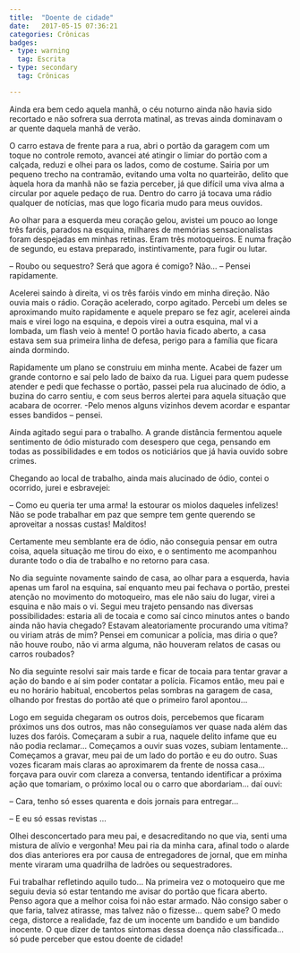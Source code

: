 ```yaml
---
title:  "Doente de cidade"
date:   2017-05-15 07:36:21
categories: Crônicas
badges:
- type: warning
  tag: Escrita
- type: secondary
  tag: Crônicas

---
```


Ainda era bem cedo aquela manhã, o céu noturno ainda não havia sido recortado e não sofrera sua derrota matinal, as trevas ainda dominavam o ar quente daquela manhã de verão.

<!--more-->

O carro estava de frente para a rua, abri o portão da garagem com um toque no controle remoto, avancei até atingir o limiar do portão com a calçada, reduzi e olhei para os lados, como de costume. Sairia por um pequeno trecho na contramão, evitando uma volta no quarteirão, delito que àquela hora da manhã não se fazia perceber, já que difícil uma viva alma a circular por aquele pedaço de rua. Dentro do carro já tocava uma rádio qualquer de notícias, mas que logo ficaria mudo para meus ouvidos.

Ao olhar para a esquerda meu coração gelou, avistei um pouco ao longe três faróis, parados na esquina, milhares de memórias sensacionalistas foram despejadas em minhas retinas. Eram três motoqueiros. E numa fração de segundo, eu estava preparado, instintivamente,  para fugir ou lutar.

– Roubo ou sequestro? Será que agora é comigo? Não… – Pensei rapidamente.

Acelerei saindo à direita, vi os três faróis vindo em minha direção. Não ouvia mais o rádio. Coração acelerado, corpo agitado. Percebi um deles se aproximando muito rapidamente e aquele preparo se fez agir, acelerei ainda mais e virei logo na esquina, e depois virei a outra esquina, mal vi a lombada, um flash veio à mente! O portão havia ficado aberto, a casa estava sem sua primeira linha de defesa, perigo para a família que ficara ainda dormindo.

Rapidamente um plano se construiu em minha mente. Acabei de fazer um grande contorno e saí pelo lado de baixo da rua. Liguei para quem pudesse atender e pedi que fechasse o portão, passei pela rua alucinado de ódio, a buzina do carro sentiu, e com seus berros alertei para aquela situação que acabara de ocorrer. -Pelo menos alguns vizinhos devem acordar e espantar esses bandidos – pensei.

Ainda agitado segui para o trabalho. A grande distância fermentou aquele sentimento de ódio misturado com desespero que cega, pensando em todas as possibilidades e em todos os noticiários que já havia ouvido sobre crimes.

Chegando ao local de trabalho, ainda mais alucinado de ódio, contei o ocorrido, jurei e esbravejei:

– Como eu queria ter uma arma! Ia estourar os miolos daqueles infelizes! Não se pode trabalhar em paz que sempre tem gente querendo se aproveitar a nossas custas! Malditos!

Certamente meu semblante era de ódio, não conseguia pensar em outra coisa, aquela situação me tirou do eixo, e o sentimento me acompanhou durante todo o dia de trabalho e no retorno para casa.

No dia seguinte novamente saindo de casa, ao olhar para a esquerda, havia apenas um farol na esquina, saí enquanto meu pai fechava o portão, prestei atenção no movimento do motoqueiro, mas ele não saiu do lugar, virei a esquina e não mais o vi. Segui meu trajeto pensando nas diversas possibilidades: estaria ali de tocaia e como saí cinco minutos antes o bando ainda não havia chegado? Estavam aleatoriamente procurando uma vítima? ou viriam atrás de mim? Pensei em comunicar a polícia, mas diria o que? não houve roubo, não vi arma alguma, não houveram relatos de casas ou carros roubados?

No dia seguinte resolvi sair mais tarde e ficar de tocaia para tentar gravar a ação do bando e aí sim poder contatar a polícia. Ficamos então, meu pai e eu no horário habitual, encobertos pelas sombras na garagem de casa, olhando por frestas do portão até que o primeiro farol apontou…

Logo em seguida chegaram os outros dois, percebemos que ficaram próximos uns dos outros, mas não conseguíamos ver quase nada além das luzes dos faróis. Começaram a subir a rua, naquele delito infame que eu não podia reclamar… Começamos a ouvir suas vozes, subiam lentamente… Começamos a gravar, meu pai de um lado do portão e eu do outro. Suas vozes ficaram mais claras ao aproximarem da frente de nossa casa… forçava para ouvir com clareza a conversa, tentando identificar a próxima ação que tomariam, o próximo local ou o carro que abordariam… daí ouvi:

– Cara, tenho só esses quarenta e dois jornais para entregar…

– E eu só essas revistas …

Olhei desconcertado para meu pai, e desacreditando no que via, senti uma mistura de alívio e vergonha! Meu pai ria da minha cara, afinal todo o alarde dos dias anteriores era por causa de entregadores de jornal, que em minha mente viraram uma quadrilha de ladrões ou sequestradores.

Fui trabalhar refletindo aquilo tudo… Na primeira vez o motoqueiro que me seguiu devia só estar tentando me avisar do portão que ficara aberto. Penso agora que a melhor coisa foi não estar armado. Não consigo saber o que faria, talvez atirasse, mas talvez não o fizesse… quem sabe? O medo cega, distorce a realidade, faz de um inocente um bandido e um bandido inocente. O que dizer de tantos sintomas dessa doença não classificada… só pude perceber que estou doente de cidade!
